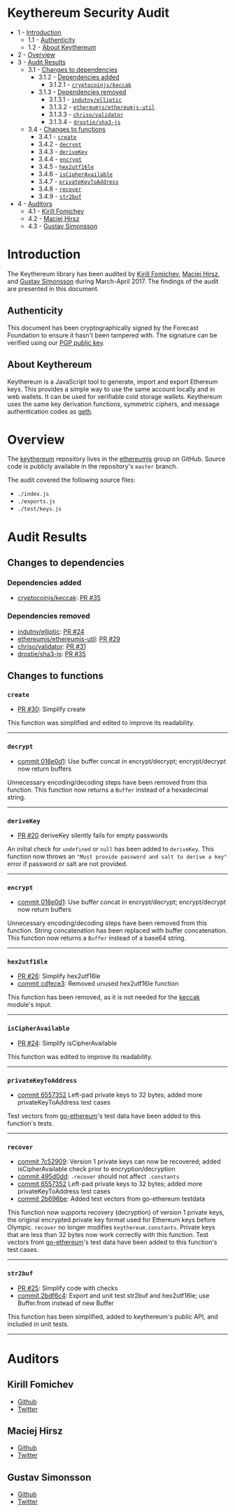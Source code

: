 # Keythereum Security Audit<a id="heading-0"/>

* 1 - [Introduction](#heading-1)
    * 1.1 - [Authenticity](#heading-1.1)
    * 1.2 - [About Keythereum](#heading-1.2)
* 2 - [Overview](#heading-2)
* 3 - [Audit Results](#heading-3)
	* 3.1 - [Changes to dependencies](#heading-3.1)
        * 3.1.2 - [Dependencies added](#heading-3.1.2)
            * 3.1.2.1 - [`cryptocoinjs/keccak`](#heading-3.1.2.1)
        * 3.1.3 - [Dependencies removed](#heading-3.1.3)
            * 3.1.3.1 - [`indutny/elliptic`](#heading-3.1.3.1)
            * 3.1.3.2 - [`ethereumjs/ethereumjs-util`](#heading-3.1.3.2)
            * 3.1.3.3 - [`chriso/validator`](#heading-3.1.3.3)
            * 3.1.3.4 - [`drostie/sha3-js`](#heading-3.1.3.4)
    * 3.4 - [Changes to functions](#heading-3.4)
        * 3.4.1 - [`create`](#heading-3.4.1)
        * 3.4.2 - [`decrypt`](#heading-3.4.2)
        * 3.4.3 - [`deriveKey`](#heading-3.4.3)
        * 3.4.4 - [`encrypt`](#heading-3.4.4)
        * 3.4.5 - [`hex2utf16le`](#heading-3.4.5)
        * 3.4.6 - [`isCipherAvailable`](#heading-3.4.6)
        * 3.4.7 - [`privateKeyToAddress`](#heading-3.4.7)
        * 3.4.8 - [`recover`](#heading-3.4.8)
        * 3.4.9 - [`str2buf`](#heading-3.4.9)
* 4 - [Auditors](#heading-4)
    * 4.1 - [Kirill Fomichev](#heading-4.1)
    * 4.2 - [Maciej Hirsz](#heading-4.2)
    * 4.3 - [Gustav Simonsson](#heading-4.3)


# <a id="heading-1"/> Introduction

The Keythereum library has been audited by [Kirill Fomichev](https://github.com/fanatid), [Maciej Hirsz](https://github.com/maciejhirsz), and [Gustav Simonsson](https://github.com/gustav-simonsson) during March-April 2017. The findings of the audit are presented in this document.

## <a id="heading-1.1"/> Authenticity

This document has been cryptographically signed by the Forecast Foundation to ensure it hasn't been tampered with. The signature can be verified using our [PGP public key](https://augur.net/pgp.txt).

## <a id="heading-1.2"/> About Keythereum

Keythereum is a JavaScript tool to generate, import and export Ethereum keys.  This provides a simple way to use the same account locally and in web wallets.  It can be used for verifiable cold storage wallets.  Keythereum uses the same key derivation functions, symmetric ciphers, and message authentication codes as [geth](https://github.com/ethereum/go-ethereum).

# <a id="heading-2"/> Overview

The [keythereum](https://github.com/ethereumjs/keythereum) repository lives in the [ethereumjs](https://github.com/ethereumjs) group on GitHub.  Source code is publicly available in the repository's `master` branch.

The audit covered the following source files:

- `./index.js`
- `./exports.js`
- `./test/keys.js`

# <a id="heading-3"/> Audit Results

## <a id="heading-3.1"/> Changes to dependencies

### <a id="heading-3.1.2"/> Dependencies added

- <a id="heading-3.1.2.1"/> [cryptocoinjs/keccak](https://github.com/cryptocoinjs/keccak): [PR #35](https://github.com/ethereumjs/keythereum/pull/35)

### <a id="heading-3.1.3"/> Dependencies removed

- <a id="heading-3.1.3.1"/> [indutny/elliptic](https://github.com/indutny/elliptic): [PR #24](https://github.com/ethereumjs/keythereum/pull/24)
- <a id="heading-3.1.3.2"/> [ethereumjs/ethereumjs-util](https://github.com/ethereumjs/ethereumjs-util): [PR #29](https://github.com/ethereumjs/keythereum/pull/29)
- <a id="heading-3.1.3.3"/> [chriso/validator](https://github.com/chriso/validator.js): [PR #31](https://github.com/ethereumjs/keythereum/pull/31)
- <a id="heading-3.1.3.4"/> [drostie/sha3-js](https://github.com/drostie/sha3-js): [PR #35](https://github.com/ethereumjs/keythereum/pull/35)

## <a id="heading-3.4"/> Changes to functions

### <a id="heading-3.4.1"/> `create`

- [PR #30](https://github.com/ethereumjs/keythereum/pull/30): Simplify create

This function was simplified and edited to improve its readability.

--------------------------------------------------

### <a id="heading-3.4.2"/> `decrypt`

- [commit 016e0d1](https://github.com/ethereumjs/keythereum/commit/016e0d12da24af53063b8688bc6621a3413b8807): Use buffer concat in encrypt/decrypt; encrypt/decrypt now return buffers

Unnecessary encoding/decoding steps have been removed from this function.  This function now returns a `Buffer` instead of a hexadecimal string.

--------------------------------------------------

### <a id="heading-3.4.3"/> `deriveKey`

- [PR #20](https://github.com/ethereumjs/keythereum/issues/20) deriveKey silently fails for empty passwords

An initial check for `undefined` or `null` has been added to `deriveKey`.  This function now throws an `"Must provide password and salt to derive a key"` error if password or salt are not provided.

--------------------------------------------------

### <a id="heading-3.4.4"/> `encrypt`

- [commit 016e0d1](https://github.com/ethereumjs/keythereum/commit/016e0d12da24af53063b8688bc6621a3413b8807): Use buffer concat in encrypt/decrypt; encrypt/decrypt now return buffers

Unnecessary encoding/decoding steps have been removed from this function.  String concatenation has been replaced with buffer concatenation.  This function now returns a `Buffer` instead of a base64 string.

--------------------------------------------------

### <a id="heading-3.4.5"/> `hex2utf16le`

- [PR #26](https://github.com/ethereumjs/keythereum/pull/26): Simplify hex2utf16le
- [commit cdfece3](https://github.com/ethereumjs/keythereum/commit/cdfece32c721c10334b5e6bce3c88149a6eaeafb): Removed unused hex2utf16le function

This function has been removed, as it is not needed for the [keccak](https://github.com/cryptocoinjs/keccak) module's input.

--------------------------------------------------

### <a id="heading-3.4.6"/> `isCipherAvailable`

- [PR #24](https://github.com/ethereumjs/keythereum/pull/28): Simplify isCipherAvailable

This function was edited to improve its readability.

--------------------------------------------------

### <a id="heading-3.4.7"/> `privateKeyToAddress`

- [commit 6557352](https://github.com/ethereumjs/keythereum/commit/65573528e55860d6e1f0f1729d0a75cd93cfe477) Left-pad private keys to 32 bytes; added more privateKeyToAddress test cases

Test vectors from [go-ethereum](https://github.com/ethereum/go-ethereum)'s test data have been added to this function's tests.

--------------------------------------------------

### <a id="heading-3.4.8"/> `recover`

- [commit 7c52909](https://github.com/ethereumjs/keythereum/commit/7c52909aca9a6a913a06c461dbe740284507cd6e): Version 1 private keys can now be recovered; added isCipherAvailable check prior to encryption/decryption
- [commit 495d0dd](https://github.com/ethereumjs/keythereum/commit/495d0ddaeacfd00232342aa91459a414e7fb638c): `.recover` should not affect `.constants`
- [commit 6557352](https://github.com/ethereumjs/keythereum/commit/65573528e55860d6e1f0f1729d0a75cd93cfe477) Left-pad private keys to 32 bytes; added more privateKeyToAddress test cases
- [commit 2b696be](https://github.com/ethereumjs/keythereum/commit/2b696bed35d4dbbce3470879ed3d7652fac6d2f0): Added test vectors from go-ethereum testdata

This function now supports recovery (decryption) of version 1 private keys, the original encrypted private key format used for Ethereum keys before Olympic.  `recover` no longer modifies `keythereum.constants`.  Private keys that are less than 32 bytes now work correctly with this function.  Test vectors from [go-ethereum](https://github.com/ethereum/go-ethereum)'s test data have been added to this function's test cases.

--------------------------------------------------

### <a id="heading-3.4.9"/> `str2buf`

- [PR #25](https://github.com/ethereumjs/keythereum/pull/25): Simplify code with checks
- [commit 2bdf6c4](https://github.com/ethereumjs/keythereum/commit/2bdf6c433b92a5bc77e334c085bf0ed388ab6e4f): Export and unit test str2buf and hex2utf16le; use Buffer.from instead of new Buffer

This function has been simplified, added to keythereum's public API, and included in unit tests.

--------------------------------------------------

# <a id="heading-4"/> Auditors

## <a id="heading-4.4"/> Kirill Fomichev

* [Github](https://github.com/fanatid)
* [Twitter](https://twitter.com/_fanatid)

## <a id="heading-4.3"/> Maciej Hirsz

* [Github](https://github.com/maciejhirsz)
* [Twitter](https://twitter.com/maciejhirsz)

## <a id="heading-4.1"/> Gustav Simonsson

* [Github](https://github.com/Gustav-Simonsson)
* [Twitter](https://twitter.com/classygustav)
